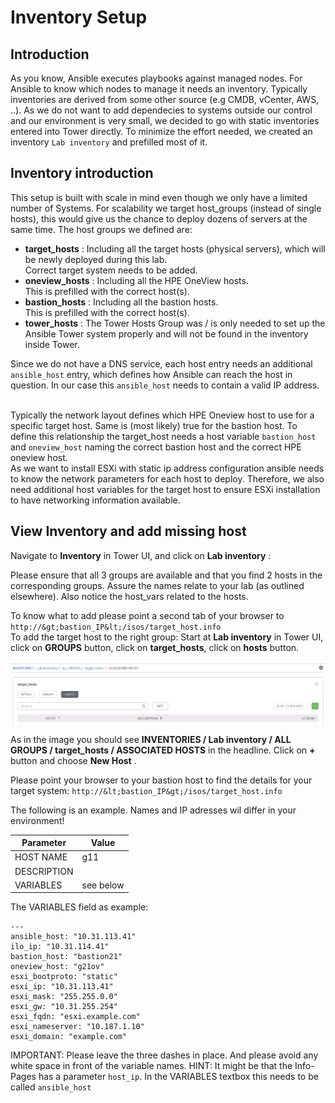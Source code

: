 # Inventory Setup

## Introduction

As you know, Ansible executes playbooks against managed nodes. For Ansible to know which nodes to manage it needs an inventory. Typically inventories are derived from some other source (e.g CMDB, vCenter, AWS, ..). As we do not want to add dependecies to systems outside our control and our environment is very small, we decided to go with static inventories entered into Tower directly.
To minimize the effort needed, we created an inventory `Lab inventory` and prefilled most of it.

## Inventory introduction
This setup is built with scale in mind even though we only have a limited number of Systems. For scalability we target host_groups (instead of single hosts), this would give us the chance to deploy dozens of servers at the same time.
The host groups we defined are:
- **target_hosts** : Including all the target hosts (physical servers), which will be newly deployed during this lab.<br>Correct target system needs to be added.
- **oneview_hosts** : Including all the HPE OneView hosts.<br>This is prefilled with the correct host(s).
- **bastion_hosts** : Including all the bastion hosts.<br>This is prefilled with the correct host(s).
- **tower_hosts** : The Tower Hosts Group was / is only needed to set up the Ansible Tower system properly and will not be found in the inventory inside Tower.

Since we do not have a DNS service, each host entry needs an additional `ansible_host` entry, which defines how Ansible can reach the host in question. In our case this `ansible_host` needs to contain a valid IP address.<br><br>


Typically the network layout defines which HPE Oneview host to use for a specific target host. Same is (most likely) true for the bastion host. To define this relationship the target_host needs a host variable `bastion_host` and `oneview_host` naming the correct bastion host and the correct HPE oneview host.<br>
As we want to install ESXi with static ip address configuration ansible needs to know the network parameters for each host to deploy. Therefore, we also need additional host variables for the target host to ensure ESXi installation to have networking information available.


## View Inventory and add missing host

Navigate to **Inventory** in Tower UI, and click on **Lab inventory** :

Please ensure that all 3 groups are available and that you find 2 hosts in the corresponding groups. Assure the names relate to your lab (as outlined elsewhere). Also notice the host_vars related to the hosts.

To know what to add please point a second tab of your browser to `http://&gt;bastion_IP&lt;/isos/target_host.info`<br>
To add the target host to the right group:
Start at **Lab inventory** in Tower UI, click on **GROUPS** button, click on **target_hosts**, click on **hosts** button.
 
![AddHostToInventory](/images/AddHostToInventory.png)

As in the image you should see **INVENTORIES / Lab inventory / ALL GROUPS / target_hosts / ASSOCIATED HOSTS** in the headline. Click on **+** button and choose **New Host** .

Please point your browser to your bastion host to find the details for your target system: `http://&lt;bastion_IP&gt;/isos/target_host.info`

The following is an example. Names and IP adresses wil differ in your environment!

| Parameter | Value |
|---|---|
| HOST NAME | g11 |
| DESCRIPTION | |
| VARIABLES |  see below |

The VARIABLES field as example:
```
--- 
ansible_host: "10.31.113.41"
ilo_ip: "10.31.114.41"
bastion_host: "bastion21"
oneview_host: "g21ov"  
esxi_bootproto: "static"
esxi_ip: "10.31.113.41"
esxi_mask: "255.255.0.0"
esxi_gw: "10.31.255.254"
esxi_fqdn: "esxi.example.com"
esxi_nameserver: "10.187.1.10"
esxi_domain: "example.com"
```

IMPORTANT:
Please leave the three dashes in place. And please avoid any white space in front of the variable names.
HINT:
It might be that the Info-Pages has a parameter `host_ip`. In the VARIABLES textbox this needs to be called `ansible_host`
